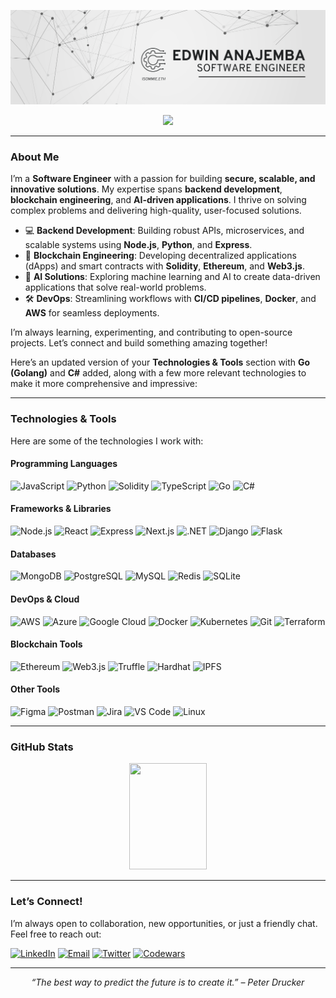 ![Edwin Anajemba's GitHub Banner](./images/edwin_anajemba_banner.png)

<p align="center">
  <img src="https://readme-typing-svg.herokuapp.com?size=35&duration=5500&color=164C78&vCenter=true&center=true&width=1200&lines=Hi%2C+I'm+Edwin+Anajemba;Software+Engineer+%7C+Blockchain+Developer+%7C+AI+Enthusiast">
</p>

---

### **About Me**
I’m a **Software Engineer** with a passion for building **secure, scalable, and innovative solutions**. My expertise spans **backend development**, **blockchain engineering**, and **AI-driven applications**. I thrive on solving complex problems and delivering high-quality, user-focused solutions.

- 💻 **Backend Development**: Building robust APIs, microservices, and scalable systems using **Node.js**, **Python**, and **Express**.
- 🔗 **Blockchain Engineering**: Developing decentralized applications (dApps) and smart contracts with **Solidity**, **Ethereum**, and **Web3.js**.
- 🤖 **AI Solutions**: Exploring machine learning and AI to create data-driven applications that solve real-world problems.
- 🛠️ **DevOps**: Streamlining workflows with **CI/CD pipelines**, **Docker**, and **AWS** for seamless deployments.

I’m always learning, experimenting, and contributing to open-source projects. Let’s connect and build something amazing together!

Here’s an updated version of your **Technologies & Tools** section with **Go (Golang)** and **C#** added, along with a few more relevant technologies to make it more comprehensive and impressive:

---

### **Technologies & Tools**
Here are some of the technologies I work with:

#### **Programming Languages**
![JavaScript](https://img.shields.io/badge/JavaScript-F7DF1E?style=plastic&logo=javascript&logoColor=black)
![Python](https://img.shields.io/badge/Python-3776AB?style=plastic&logo=python&logoColor=white)
![Solidity](https://img.shields.io/badge/Solidity-363636?style=plastic&logo=solidity&logoColor=white)
![TypeScript](https://img.shields.io/badge/TypeScript-3178C6?style=plastic&logo=typescript&logoColor=white)
![Go](https://img.shields.io/badge/Go-00ADD8?style=plastic&logo=go&logoColor=white)
![C#](https://img.shields.io/badge/C%23-239120?style=plastic&logo=c-sharp&logoColor=white)

#### **Frameworks & Libraries**
![Node.js](https://img.shields.io/badge/Node.js-339933?style=plastic&logo=nodedotjs&logoColor=white)
![React](https://img.shields.io/badge/React-61DAFB?style=plastic&logo=react&logoColor=black)
![Express](https://img.shields.io/badge/Express-000000?style=plastic&logo=express&logoColor=white)
![Next.js](https://img.shields.io/badge/Next.js-000000?style=plastic&logo=nextdotjs&logoColor=white)
![.NET](https://img.shields.io/badge/.NET-512BD4?style=plastic&logo=dotnet&logoColor=white)
![Django](https://img.shields.io/badge/Django-092E20?style=plastic&logo=django&logoColor=white)
![Flask](https://img.shields.io/badge/Flask-000000?style=plastic&logo=flask&logoColor=white)

#### **Databases**
![MongoDB](https://img.shields.io/badge/MongoDB-47A248?style=plastic&logo=mongodb&logoColor=white)
![PostgreSQL](https://img.shields.io/badge/PostgreSQL-4169E1?style=plastic&logo=postgresql&logoColor=white)
![MySQL](https://img.shields.io/badge/MySQL-4479A1?style=plastic&logo=mysql&logoColor=white)
![Redis](https://img.shields.io/badge/Redis-DC382D?style=plastic&logo=redis&logoColor=white)
![SQLite](https://img.shields.io/badge/SQLite-003B57?style=plastic&logo=sqlite&logoColor=white)

#### **DevOps & Cloud**
![AWS](https://img.shields.io/badge/AWS-232F3E?style=plastic&logo=amazonaws&logoColor=white)
![Azure](https://img.shields.io/badge/Azure-0089D6?style=plastic&logo=microsoft-azure&logoColor=white)
![Google Cloud](https://img.shields.io/badge/Google_Cloud-4285F4?style=plastic&logo=google-cloud&logoColor=white)
![Docker](https://img.shields.io/badge/Docker-2496ED?style=plastic&logo=docker&logoColor=white)
![Kubernetes](https://img.shields.io/badge/Kubernetes-326CE5?style=plastic&logo=kubernetes&logoColor=white)
![Git](https://img.shields.io/badge/Git-F05032?style=plastic&logo=git&logoColor=white)
![Terraform](https://img.shields.io/badge/Terraform-623CE4?style=plastic&logo=terraform&logoColor=white)

#### **Blockchain Tools**
![Ethereum](https://img.shields.io/badge/Ethereum-3C3C3D?style=plastic&logo=ethereum&logoColor=white)
![Web3.js](https://img.shields.io/badge/Web3.js-F16822?style=plastic&logo=web3dotjs&logoColor=white)
![Truffle](https://img.shields.io/badge/Truffle-5B4638?style=plastic&logo=truffle&logoColor=white)
![Hardhat](https://img.shields.io/badge/Hardhat-FFF100?style=plastic&logo=hardhat&logoColor=black)
![IPFS](https://img.shields.io/badge/IPFS-65C2CB?style=plastic&logo=ipfs&logoColor=white)

#### **Other Tools**
![Figma](https://img.shields.io/badge/Figma-F24E1E?style=plastic&logo=figma&logoColor=white)
![Postman](https://img.shields.io/badge/Postman-FF6C37?style=plastic&logo=postman&logoColor=white)
![Jira](https://img.shields.io/badge/Jira-0052CC?style=plastic&logo=jira&logoColor=white)
![VS Code](https://img.shields.io/badge/VS_Code-007ACC?style=plastic&logo=visual-studio-code&logoColor=white)
![Linux](https://img.shields.io/badge/Linux-FCC624?style=plastic&logo=linux&logoColor=black)

---

### **GitHub Stats**
<div align="center">
  <img width="49.5%" height="170px" src="http://github-readme-streak-stats.herokuapp.com?user=anajembaedwin&theme=react&date_format=M%20j%5B%2C%20Y%5D&fire=FFFEFE&currStreakNum=FFFEFE&dates=FFFEFE&background=0D1117&ring=5BCDEC&sideNums=FFFEFE" />
</div>

---

### **Let’s Connect!**
I’m always open to collaboration, new opportunities, or just a friendly chat. Feel free to reach out:

[![LinkedIn](https://img.shields.io/badge/LinkedIn-164C78?style=plastic&logo=linkedin)](https://www.linkedin.com/in/anajembaedwin/)
[![Email](https://img.shields.io/badge/Email-164C78?style=plastic&logo=gmail)](mailto:anajembaedwin@gmail.com)
[![Twitter](https://img.shields.io/badge/Twitter-164C78?style=plastic&logo=twitter)](https://twitter.com/edwin_somto)
[![Codewars](https://img.shields.io/badge/Codewars-164C78?style=plastic&logo=codewars&logoColor=B1361E)](https://www.codewars.com/users/iSommie)

---

<p align="center">
  <em>“The best way to predict the future is to create it.” – Peter Drucker</em>
</p>
